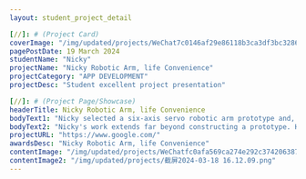 ```yaml
---
layout: student_project_detail

[//]: # (Project Card)
coverImage: "/img/updated/projects/WeChat7c0146af29e86118b3ca3df3bc328660.jpg"
pagePostDate: 19 March 2024
studentName: "Nicky"
projectName: "Nicky Robotic Arm, life Convenience"
projectCategory: "APP DEVELOPMENT"
projectDesc: "Student excellent project presentation"

[//]: # (Project Page/Showcase)
headerTitle: Nicky Robotic Arm, life Convenience
bodyText1: "Nicky selected a six-axis servo robotic arm prototype and, under the guidance of Coding Mind, brought it to life by controlling it with Python code through Jupyter Notebook. This created a robotic arm that helps people more easily reach and grab items in their homes."
bodyText2: "Nicky's work extends far beyond constructing a prototype. His project serves as a bridge to freedom and independent living, providing those with mobility issues with a more convenient home environment. This technology could transform the way they interact with the world."
projectURL: "https://www.google.com/"
awardsDesc: "Nicky Robotic Arm, life Convenience"
contentImage: "/img/updated/projects/WeChatfc0afa569ca274e292c374206387d1d6.jpg"
contentImage2: "/img/updated/projects/截屏2024-03-18 16.12.09.png"
---
```

